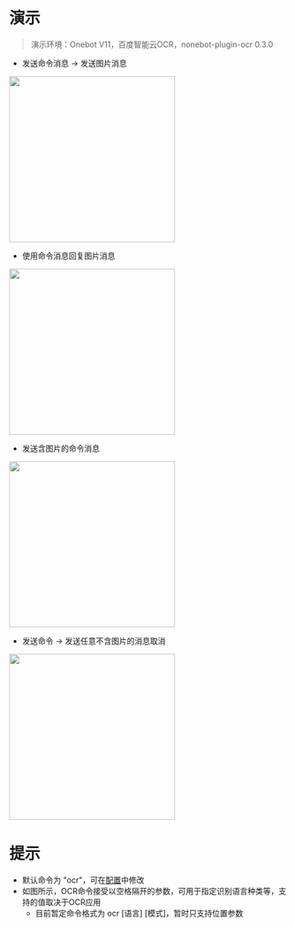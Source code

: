 # 演示
  > 演示环境：Onebot V11，百度智能云OCR，nonebot-plugin-ocr 0.3.0
+ 发送命令消息 -> 发送图片消息

<a href="https://sm.ms/image/5RNIeojZ3bvd2E4" target="_blank"><img src="https://s2.loli.net/2022/09/29/5RNIeojZ3bvd2E4.jpg" width="300px"/></a>

+ 使用命令消息回复图片消息

<a href="https://sm.ms/image/5mQMT8KyRutjFZk" target="_blank"><img src="https://s2.loli.net/2022/09/29/5mQMT8KyRutjFZk.jpg" width="300px"/></a>

+ 发送含图片的命令消息

<a href="https://sm.ms/image/OYzbUXq8mGufBDc" target="_blank"><img src="https://s2.loli.net/2022/09/29/OYzbUXq8mGufBDc.jpg" width="300px"/></a>

+ 发送命令 -> 发送任意不含图片的消息取消

<a href="https://sm.ms/image/8wzJjh5gufIq4Hb" target="_blank"><img src="https://s2.loli.net/2022/09/29/8wzJjh5gufIq4Hb.jpg" width="300px"></a>


# 提示
+ 默认命令为 "ocr"，可在[配置](config.md)中修改
+ 如图所示，OCR命令接受以空格隔开的参数，可用于指定识别语言种类等，支持的值取决于OCR应用
    + 目前暂定命令格式为 ocr \[语言\] \[模式\]，暂时只支持位置参数 
